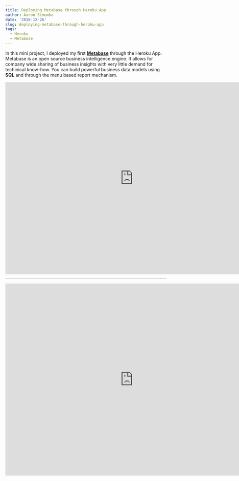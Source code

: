 ```yaml
---
title: Deploying Metabase through Heroku App
author: Aaron Simumba
date: '2018-12-26'
slug: deploying-metabase-through-heroku-app
tags:
  - Heroku
  - Metabase
---
```


<!--more-->
In this mini project, I deployed my first [**Metabase**](https://www.metabase.com/start/heroku.html) through the Heroku App. Metabase is an open source business intelligence engine. It allows for company wide sharing of business insights with very little demand for techinical know-how. You can build powerful business data models using **SQL** and through the menu based report mechanism. 


<iframe
    src="https://asimumba.herokuapp.com/public/dashboard/75003796-9773-444f-a7e4-d0f9a050ecd1"
    frameborder="0"
    width="800"
    height="600"
    allowtransparency
></iframe>

-----

<iframe
    src="https://asimumba.herokuapp.com/public/dashboard/01e08360-83d7-4ef6-a7f7-fad12220c725"
   frameborder="0"
    width="800"
    height="600"
    allowtransparency
></iframe>
